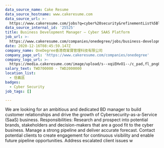 ```yaml
---
data_source_name: Cake Resume
data_source_hostname: www.cakeresume.com
data_source_url: >-
  https://www.cakeresume.com/jobs?q=cyber%20security&refinementList%5Blang_name%5D%5B0%5D=English&refinementList%5Bsalary_type%5D=per_year&range%5Bsalary_range%5D%5Bmin%5D=1000000
data_source_internal_id: '25525'
title: Business Development Manager – Cyber SAAS Platform
job_url: >-
  https://www.cakeresume.com/companies/onedegree/jobs/business-development-manager-cyber-saas-platform
date: 2020-12-16T08:45:59.147Z
company_name: OneDegree香港商甯寶管理科技有限公司
company_page_url: 'https://www.cakeresume.com/companies/onedegree'
company_logo_url: >-
  https://media.cakeresume.com/image/upload/s--xqiEHvO1--/c_pad,fl_png8,h_200,w_200/v1578296147/zhabcskfo2ifv72dmwtx.png
salary_text: TWD700000 - TWD2000000
location_list:
  - 信義區
badges:
  - Cyber Security
job_tags: []

---
```


We are looking for an ambitious and dedicated BD manager to build customer relationships and drive the growth of Cybersecurity-as-a-Service (SaaS) business. Responsibilities: Research and prospect into potential brands, stakeholders and decision-makers that are a good fit to the cyber business. Manage a strong pipeline and deliver accurate forecast. Contact potential clients to create engagement for continuous visibility and enable future pipeline opportunities. Address escalated client issues w